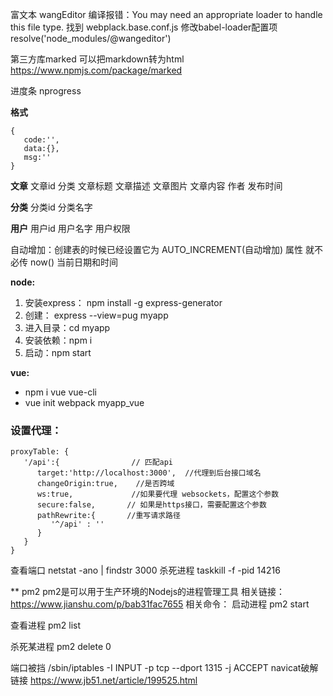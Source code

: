 富文本 wangEditor
编译报错：You may need an appropriate loader to handle this file type.
找到 webplack.base.conf.js 
修改babel-loader配置项 resolve('node_modules/@wangeditor')

第三方库marked 可以把markdown转为html
https://www.npmjs.com/package/marked

进度条 nprogress

**格式**
```
{
   code:'',
   data:{},
   msg:''
}
```

**文章**
文章id 分类 文章标题 文章描述 文章图片 文章内容 作者 发布时间

**分类**
分类id 分类名字

**用户**
用户id 用户名字 用户权限

自动增加：创建表的时候已经设置它为 AUTO_INCREMENT(自动增加) 属性 就不必传
now() 当前日期和时间


**node:**
1. 安装express： npm install -g express-generator
2. 创建： express --view=pug myapp
3. 进入目录：cd myapp
4. 安装依赖：npm i
5. 启动：npm start

**vue:**
- npm i vue vue-cli
- vue init webpack myapp_vue

### 设置代理：
```
proxyTable: {
   '/api':{                // 匹配api
      target:'http://localhost:3000',  //代理到后台接口域名
      changeOrigin:true,    //是否跨域
      ws:true,             //如果要代理 websockets，配置这个参数
      secure:false,       // 如果是https接口，需要配置这个参数
      pathRewrite:{       //重写请求路径
         '^/api' : ''
      }
   }
}
```

查看端口
netstat -ano | findstr 3000
杀死进程
taskkill -f -pid 14216


** pm2
pm2是可以用于生产环境的Nodejs的进程管理工具
相关链接：https://www.jianshu.com/p/bab31fac7655
相关命令：
启动进程
pm2 start

查看进程
pm2 list

杀死某进程
pm2 delete 0

端口被挡 
/sbin/iptables -I INPUT -p tcp --dport 1315 -j ACCEPT
navicat破解链接
https://www.jb51.net/article/199525.html
